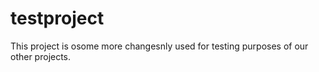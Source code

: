 testproject
===========

This project is osome more changesnly used for testing purposes of our other projects.
